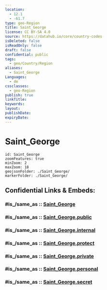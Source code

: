 ```yaml
---
location:
  - 12.1
  - -61.7
type: geo-Region
title: Saint_George
license: CC BY-SA 4.0
source: https://datahub.io/core/country-codes
isDeleted: false
isReadOnly: false
draft: false
confidential: public
tags:
  - geo/Country/Region
aliases:
  - Saint_George
Languages:
  - de
cssclasses:
  - geo-Region
publish: true
linkTitle:
keywords:
layout:
publishDate:
expiryDate:
---
```


# Saint_George

```leaflet
id: Saint_George
zoomFeatures: true 
minZoom: 2 
maxZoom: 18
geojsonFolder: ./Saint_George/
markerFolder: ./Saint_George/
```


## Confidential Links & Embeds: 

### #is_/same_as :: [Saint_George](/_Standards/Earth/Continent/America~Caribbean/Grenada/parishes~Grenada/Saint_George.md) 

### #is_/same_as :: [Saint_George.public](/_public/Earth/Continent/America~Caribbean/Grenada/parishes~Grenada/Saint_George.public.md) 

### #is_/same_as :: [Saint_George.internal](/_internal/Earth/Continent/America~Caribbean/Grenada/parishes~Grenada/Saint_George.internal.md) 

### #is_/same_as :: [Saint_George.protect](/_protect/Earth/Continent/America~Caribbean/Grenada/parishes~Grenada/Saint_George.protect.md) 

### #is_/same_as :: [Saint_George.private](/_private/Earth/Continent/America~Caribbean/Grenada/parishes~Grenada/Saint_George.private.md) 

### #is_/same_as :: [Saint_George.personal](/_personal/Earth/Continent/America~Caribbean/Grenada/parishes~Grenada/Saint_George.personal.md) 

### #is_/same_as :: [Saint_George.secret](/_secret/Earth/Continent/America~Caribbean/Grenada/parishes~Grenada/Saint_George.secret.md)

